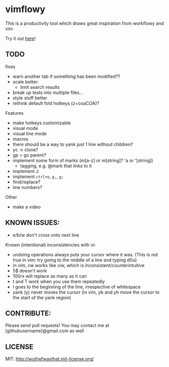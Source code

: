 # vimflowy

This is a productivity tool which draws great inspiration from workflowy and vim

Try it out [here](https://vimflowy.bitballoon.com)!

## TODO ##

fixes
- warn another tab if something has been modified??
- scale better:
  - limit search results
- break up tests into multiple files...
- style stuff better
- rethink default fold hotkeys (z+coaCOA)?

Features
- make hotkeys customizable
- visual mode
- visual line mode
- macros
- there should be a way to yank just 1 line without children?
- yc -> clone?
- gp = go parent?
- implement some form of marks (m[a-z] or m[string]?  'a or '[string])
  - tagging, e.g. @mark that links to it
- implement J
- implement `ctrl+o`, `g,`, `g;`
- find/replace?
- line numbers?

Other
- make a video

## KNOWN ISSUES: ##

- e/b/w don't cross onto next line

Known (intentional) inconsistencies with vi:
- undoing operations always puts your cursor where it was.  (This is not true in vim: try going to the middle of a line and typing d0u)
- in vim, cw works like ciw, which is inconsistent/counterintuitive
- 5$ doesn't work
- 100rx will replace as many as it can
- t and T work when you use them repeatedly
- I goes to the beginning of the line, irrespective of whitespace
- yank (y) never moves the cursor (in vim, yb and yh move the cursor to the start of the yank region)

## CONTRIBUTE: ##

Please send pull requests!
You may contact me at [githubusername]@gmail.com as well

## LICENSE ##

MIT: http://wuthefwasthat.mit-license.org/
